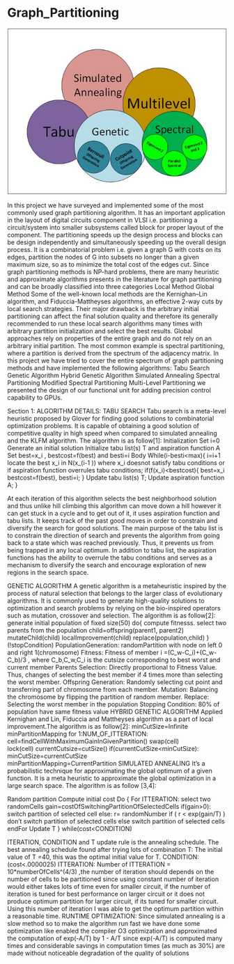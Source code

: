 # Graph_Partitioning
![alt text](https://github.com/negargoli/Graph_Partitioning/blob/master/Project%20.jpg)




In this project we have surveyed and implemented some of the most commonly used graph partitioning algorithm. It has an important application in the layout of digital circuits component in VLSI i.e. partitioning a circuit/system into smaller subsystems called block for proper layout of the component. The partitioning speeds up the design process and blocks can be design independently and simultaneously speeding up the overall design process. It is a combinatorial problem i.e. given a graph G with costs on its edges, partition the nodes of G into subsets no longer than a given maximum size, so as to minimize the total cost of the edges cut. Since graph partitioning methods is NP-hard problems, there are many heuristic and approximate algorithms presents in the literature for graph partitioning and can be broadly classified into three categories 
	Local Method
	Global Method
Some of the well-known local methods are the Kernighan–Lin algorithm, and Fiduccia-Mattheyses algorithms, an effective 2-way cuts by local search strategies. Their major drawback is the arbitrary initial partitioning can affect the final solution quality and therefore its generally recommended to run these local search algorithms many times with arbitrary partition initialization and select the best results. Global approaches rely on properties of the entire graph and do not rely on an arbitrary initial partition. The most common example is spectral partitioning, where a partition is derived from the spectrum of the adjacency matrix.
In this project we have tried to cover the entire spectrum of graph partitioning methods and have implemented the following algorithms:
	Tabu Search
	Genetic Algorithm
	Hybrid Genetic Algorithm
	Simulated Annealing
	Spectral Partitioning
	Modified Spectral Partitioning
	Multi-Level Partitioning
we presented the design of our functional unit for adding precision control capability to GPUs. 





Section 1:  ALGORITHM DETAILS:
TABU SEARCH
Tabu search is a meta-level heuristic proposed by Glover for finding good solutions to combinatorial optimization problems. It is capable of obtaining a good solution of competitive quality in high speed when compared to simulated annealing and the KLFM algorithm. The algorithm is as follow[1]:
	Initialization
		Set i=0
		Generate an initial solution 
		Initialize tabu list(s) T and aspiration function A
		Set best=x_i , bestcost=f(best) and besti=i
	Body
		While(i-besti<max){
			i=i+1
locate the best x_i  in N(x_(i-1 )) where x_i  doesnot satisfy tabu conditions or if aspiration function overrules tabu conditions;
			if(f(x_i)<bestcost){
				best=x_i
bestcost=f(best),
besti=i;
			}
			Update tabu list(s) T;
			Update aspiration function A;
}

At each iteration of this algorithm selects the best neighborhood solution and thus unlike hill climbing this algorithm can move down a hill however it can get stuck in a cycle and to get out of it, it uses aspiration function and tabu lists. It keeps track of the past good moves in order to constrain and diversify the search for good solutions.  The main purpose of the tabu list is to constrain the direction of search and prevents the algorithm from going back to a state which was reached previously. Thus, it prevents us from being trapped in any local optimum. In addition to tabu list, the aspiration functions has the ability to overrule the tabu conditions and serves as a mechanism to diversify the search and encourage exploration of new regions in the search space.




GENETIC ALGORITHM
A genetic algorithm is a metaheuristic inspired by the process of natural selection that belongs to the larger class of evolutionary algorithms. It is commonly used to generate high-quality solutions to optimization and search problems by relying on the bio-inspired operators such as mutation, crossover and selection. The algorithm is as follow[2]:	
generate initial population of fixed size(50)
	do{
		compute fitnesss.
		select two parents from the population
		child=offspring(parent1, parent2)
		mutateChild(child)
		localImprovement(child)
		replace(population,child)
	}(!stopCondition)
	PopulationGeneration:
	randomPartition with node on left 0 and right 1(chromosome)
	Fitness:
	Fitness of member i =(C_w-C_i)+(C_w-C_b)/3 , where C_b,C_w,C_i is the cutsize corresponding to best worst and current member
	Parents Selection:
	Directly proportional to Fitness Value. Thus, changes of selecting the best member if 4 times more than selecting the worst member.
	Offspring Generation:
	Randomly selecting cut point and transferring part of chromosome from each member. 
	Mutation:
	Balancing the chromosome by flipping the partition of random member.
	Replace:
	Selecting the worst member in the population 
	Stopping Condition:
	80% of population have same fitness value
HYBRID GENETIC ALGORITHM
Applied Kernighan and Lin, Fiduccia and Mattheyses algorithm as a part of local improvement.The algorithm is as follow[2]:
minCutSize=Infinite
minPartitionMapping 
for 1:NUM_OF_ITTERATION:
   		cell=findCellWithMaximumGainInGivenPartition()
   		swap(cell)   
   		lock(cell)
   		currentCutsize=cutSize()
   	if(currentCutSize<minCutSize):
		minCutSize=currentCutSize    		
          		minPartitionMapping=CurrentPartition
SIMULATED ANNEALING
It’s a probabilistic technique for approximating the global optimum of a given function. It is a meta heuristic to approximate the global optimization in a large search space. The algorithm is as follow [3,4]:

Random partition
Compute initial cost
Do {
		For ITTERATION:
			select two randomCells
			gain=costOfSwitchingPartitionOfSelectedCells 
			 if(gain>0):
				switch partition of selected cell
			else: 
		                             r= randomNumber
		                             if ( r < exp(gain/T) )
					don’t switch partition of selected cells
				else
					switch partition of selected cells
		endFor
		Update T
} while(cost<CONDITION)

ITERATION, CONDITION and T update rule is the annealing schedule. The best annealing schedule found after trying lots of combination
T: The initial value of T =40, this was the optimal initial value for T.
CONDITION:(cost<.0000025)
ITTERATION: Number of ITTERATION = 10*numberOfCells^(4/3) ,the number of iteration should depends on the number of cells to be partitioned since using constant number of iteration would either takes lots of time even for smaller circuit, if the number of iteration is tuned for best performance on larger circuit or it does not produce optimum partition for larger circuit, if its tuned for smaller circuit. Using this number of iteration I was able to get the optimum partition within a reasonable time.
RUNTIME OPTIMIZATION: Since simulated annealing is a slow method so to make the algorithm run fast we have done some optimization like enabled the compiler O3 optimization and approximated the computation of exp(-A/T) by 1 - A/T since exp(-A/T) is computed many times and considerable savings in computation times (as much as 30%) are made without noticeable degradation of the quality of solutions

